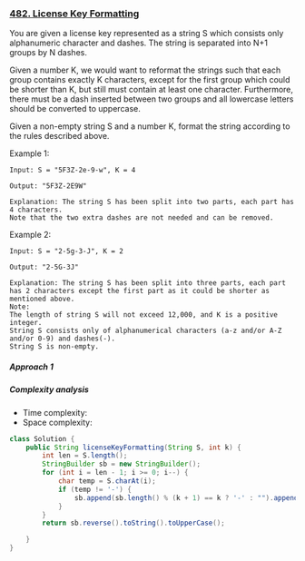 ### [482. License Key Formatting](https://leetcode.com/problems/license-key-formatting/)

You are given a license key represented as a string S which consists only alphanumeric character and dashes. The string is separated into N+1 groups by N dashes.

Given a number K, we would want to reformat the strings such that each group contains exactly K characters, except for the first group which could be shorter than K, but still must contain at least one character. Furthermore, there must be a dash inserted between two groups and all lowercase letters should be converted to uppercase.

Given a non-empty string S and a number K, format the string according to the rules described above.

Example 1:
```
Input: S = "5F3Z-2e-9-w", K = 4

Output: "5F3Z-2E9W"

Explanation: The string S has been split into two parts, each part has 4 characters.
Note that the two extra dashes are not needed and can be removed.
```
Example 2:
```
Input: S = "2-5g-3-J", K = 2

Output: "2-5G-3J"

Explanation: The string S has been split into three parts, each part has 2 characters except the first part as it could be shorter as mentioned above.
Note:
The length of string S will not exceed 12,000, and K is a positive integer.
String S consists only of alphanumerical characters (a-z and/or A-Z and/or 0-9) and dashes(-).
String S is non-empty.
```


##### Approach 1

##### Complexity analysis
- Time complexity:
- Space complexity:

```java
class Solution {
    public String licenseKeyFormatting(String S, int k) {
        int len = S.length();
        StringBuilder sb = new StringBuilder();
        for (int i = len - 1; i >= 0; i--) {
            char temp = S.charAt(i);
            if (temp != '-') {
                sb.append(sb.length() % (k + 1) == k ? '-' : "").append(temp);
            }
        }
        return sb.reverse().toString().toUpperCase();

    }
}
```